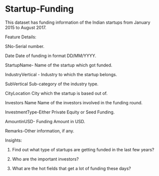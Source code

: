 # Startup-Funding

This dataset has funding information of the Indian startups from January 2015 to August 2017.

Feature Details:

SNo-Serial number.

Date Date of funding in format DD/MM/YYYY.

StartupName- Name of the startup which got funded.

IndustryVertical - Industry to which the startup belongs.

SubVertical Sub-category of the industry type.

CityLocation City which the startup is based out of.

Investors Name Name of the investors involved in the funding round.

InvestmentType-Either Private Equity or Seed Funding.

AmountinUSD- Funding Amount in USD.

Remarks-Other information, if any.


Insights:

1. Find out what type of startups are getting funded in the last few years?

2. Who are the important investors?

3. What are the hot fields that get a lot of funding these days?

